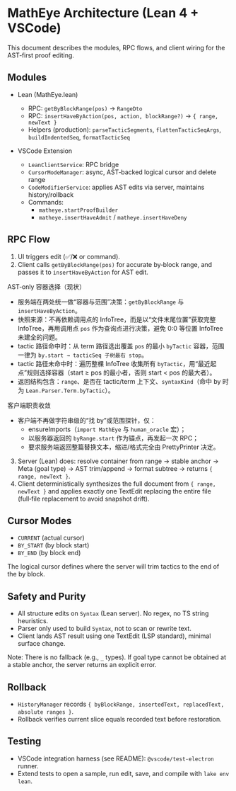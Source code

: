 # MathEye Architecture (Lean 4 + VSCode)

This document describes the modules, RPC flows, and client wiring for the AST‑first proof editing.

## Modules

- Lean (MathEye.lean)
  - RPC: `getByBlockRange(pos)` → `RangeDto`
  - RPC: `insertHaveByAction(pos, action, blockRange?)` → `{ range, newText }`
  - Helpers (production): `parseTacticSegments`, `flattenTacticSeqArgs`, `buildIndentedSeq`, `formatTacticSeq`

- VSCode Extension
  - `LeanClientService`: RPC bridge
  - `CursorModeManager`: async, AST‑backed logical cursor and delete range
  - `CodeModifierService`: applies AST edits via server, maintains history/rollback
  - Commands:
    - `matheye.startProofBuilder`
    - `matheye.insertHaveAdmit` / `matheye.insertHaveDeny`

## RPC Flow

1) UI triggers edit (✅/❌ or command).
2) Client calls `getByBlockRange(pos)` for accurate by‑block range, and passes it to `insertHaveByAction` for AST edit.

AST‑only 容器选择（现状）

- 服务端在两处统一做“容器与范围”决策：`getByBlockRange` 与 `insertHaveByAction`。
- 快照来源：不再依赖调用点的 InfoTree，而是以“文件末尾位置”获取完整 InfoTree，再用调用点 `pos` 作为查询点进行决策，避免 0:0 等位置 InfoTree 未建全的问题。
- tactic 路径命中时：从 term 路径选出覆盖 `pos` 的最小 `byTactic` 容器，范围一律为 `by.start → tacticSeq 子树最右 stop`。
- tactic 路径未命中时：遍历整棵 InfoTree 收集所有 `byTactic`，用“最近起点”规则选择容器（start ≥ pos 的最小者，否则 start < pos 的最大者）。
- 返回结构包含：`range`、是否在 tactic/term 上下文、`syntaxKind`（命中 by 时为 `Lean.Parser.Term.byTactic`）。

客户端职责收敛

- 客户端不再做字符串级的“找 by”或范围探针，仅：
  - ensureImports（`import MathEye` 与 `human_oracle` 宏）；
  - 以服务器返回的 `byRange.start` 作为锚点，再发起一次 RPC；
  - 要求服务端返回整篇替换文本，缩进/格式完全由 PrettyPrinter 决定。
3) Server (Lean) does: resolve container from range → stable anchor → Meta (goal type) → AST trim/append → format subtree → returns `{ range, newText }`.
4) Client deterministically synthesizes the full document from `{ range, newText }` and applies exactly one TextEdit replacing the entire file (full‑file replacement to avoid snapshot drift).

## Cursor Modes

- `CURRENT` (actual cursor)
- `BY_START` (by block start)
- `BY_END` (by block end)

The logical cursor defines where the server will trim tactics to the end of the by block.

## Safety and Purity

- All structure edits on `Syntax` (Lean server). No regex, no TS string heuristics.
- Parser only used to build `Syntax`, not to scan or rewrite text.
- Client lands AST result using one TextEdit (LSP standard), minimal surface change.

Note: There is no fallback (e.g., `_` types). If goal type cannot be obtained at a stable anchor, the server returns an explicit error.

## Rollback

- `HistoryManager` records `{ byBlockRange, insertedText, replacedText, absolute ranges }`.
- Rollback verifies current slice equals recorded text before restoration.

## Testing

- VSCode integration harness (see README): `@vscode/test-electron` runner.
- Extend tests to open a sample, run edit, save, and compile with `lake env lean`.
